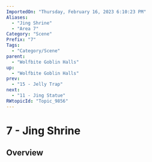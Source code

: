 ```yaml
---
ImportedOn: "Thursday, February 16, 2023 6:10:23 PM"
Aliases:
  - "Jing Shrine"
  - "Area 7"
Category: "Scene"
Prefix: "7"
Tags:
  - "Category/Scene"
parent:
  - "Wolfbite Goblin Halls"
up:
  - "Wolfbite Goblin Halls"
prev:
  - "15 - Jelly Trap"
next:
  - "11 - Jing Statue"
RWtopicId: "Topic_9856"
---
```

# 7 - Jing Shrine
## Overview
